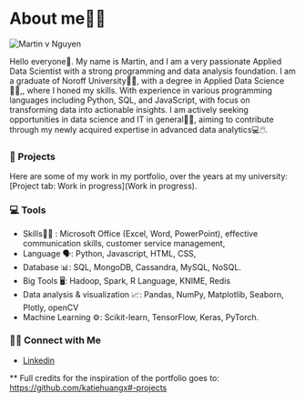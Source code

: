 # About me👨‍💻


![Martin v  Nguyen](https://github.com/user-attachments/assets/7a318abf-fa23-4320-8a19-22ca8f0ce5f3)

Hello everyone👋. My name is Martin, and I am a very passionate Applied Data Scientist with a strong programming and data analysis foundation. I am a graduate of Noroff University👨‍💻, with a degree in Applied Data Science🧑‍🎓,, where I honed my skills. 
With experience in various programming languages including Python, SQL, and JavaScript, with focus on transforming data into actionable insights. I am actively seeking opportunities in data science and IT in general👨‍💻, aiming to contribute through my newly acquired expertise in advanced data analytics💻🖱️.

### 📝 Projects
Here are some of my work in my portfolio, over the years at my university: [Project tab: Work in progress](Work in progress).

### 💻 Tools
- Skills🧑‍💼 : Microsoft Office (Excel, Word, PowerPoint), effective communication skills, customer service management,
- Language 🗣️: Python, Javascript, HTML, CSS,
- Database 📊: SQL, MongoDB, Cassandra, MySQL, NoSQL.
- Big Tools 🖥️: Hadoop, Spark, R Language, KNIME, Redis
- Data analysis & visualization 📈: Pandas, NumPy, Matplotlib, Seaborn, Plotly, openCV
- Machine Learning ⚙️: Scikit-learn, TensorFlow, Keras, PyTorch.

### 👋🏻 Connect with Me
- [Linkedin](https://www.linkedin.com/in/martinng1609/)

** Full credits for the inspiration of the portfolio goes to: https://github.com/katiehuangx#-projects
